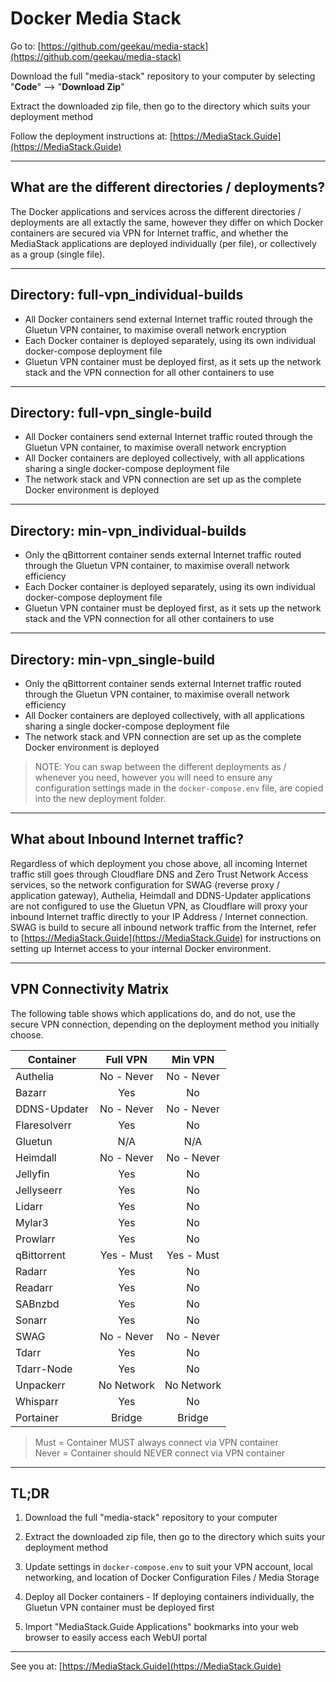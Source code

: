 # Docker Media Stack

Go to: [https://github.com/geekau/media-stack](https://github.com/geekau/media-stack)

Download the full "media-stack" repository to your computer by selecting "**Code**" --> "**Download Zip**"

Extract the downloaded zip file, then go to the directory which suits your deployment method

Follow the deployment instructions at: [https://MediaStack.Guide](https://MediaStack.Guide)

---

## What are the different directories / deployments?

The Docker applications and services across the different directories / deployments are all extactly the same, however they differ on which Docker containers are secured via VPN for Internet traffic, and whether the MediaStack applications are deployed individually (per file), or collectively as a group (single file).

---

## Directory: full-vpn_individual-builds

 - All Docker containers send external Internet traffic routed through the Gluetun VPN container, to maximise overall network encryption
 - Each Docker container is deployed separately, using its own individual docker-compose deployment file
 - Gluetun VPN container must be deployed first, as it sets up the network stack and the VPN connection for all other containers to use

---

## Directory: full-vpn_single-build

 - All Docker containers send external Internet traffic routed through the Gluetun VPN container, to maximise overall network encryption
 - All Docker containers are deployed collectively, with all applications sharing a single docker-compose deployment file
 - The network stack and VPN connection are set up as the complete Docker environment is deployed

---

## Directory: min-vpn_individual-builds

 - Only the qBittorrent container sends external Internet traffic routed through the Gluetun VPN container, to maximise overall network efficiency
 - Each Docker container is deployed separately, using its own individual docker-compose deployment file
 - Gluetun VPN container must be deployed first, as it sets up the network stack and the VPN connection for all other containers to use

---

## Directory: min-vpn_single-build

 - Only the qBittorrent container sends external Internet traffic routed through the Gluetun VPN container, to maximise overall network efficiency
 - All Docker containers are deployed collectively, with all applications sharing a single docker-compose deployment file
 - The network stack and VPN connection are set up as the complete Docker environment is deployed

> NOTE: You can swap between the different deployments as / whenever you need, however you will need to ensure any configuration settings made in the `docker-compose.env` file, are copied into the new deployment folder.

---

## What about Inbound Internet traffic?

Regardless of which deployment you chose above, all incoming Internet traffic still goes through Cloudflare DNS and Zero Trust Network Access services, so the network configuration for SWAG (reverse proxy / application gateway), Authelia, Heimdall and DDNS-Updater applications are not configured to use the Gluetun VPN, as Cloudflare will proxy your inbound Internet traffic directly to your IP Address / Internet connection. SWAG is build to secure all inbound network traffic from the Internet, refer to [https://MediaStack.Guide](https://MediaStack.Guide) for instructions on setting up Internet access to your internal Docker environment.

---

## VPN Connectivity Matrix

The following table shows which applications do, and do not, use the secure VPN connection, depending on the deployment method you initially choose.

Container    | Full VPN   | Min VPN
-------------|:----------:|:---------:
Authelia     | No - Never | No - Never
Bazarr       | Yes        | No
DDNS-Updater | No - Never | No - Never
Flaresolverr | Yes        | No
Gluetun      | N/A        | N/A
Heimdall     | No - Never | No - Never
Jellyfin     | Yes        | No
Jellyseerr   | Yes        | No
Lidarr       | Yes        | No
Mylar3       | Yes        | No
Prowlarr     | Yes        | No
qBittorrent  | Yes - Must | Yes - Must 
Radarr       | Yes        | No
Readarr      | Yes        | No
SABnzbd      | Yes        | No
Sonarr       | Yes        | No
SWAG         | No - Never | No - Never
Tdarr        | Yes        | No
Tdarr-Node   | Yes        | No
Unpackerr    | No Network | No Network
Whisparr     | Yes        | No
Portainer    | Bridge     | Bridge

> Must = Container MUST always connect via VPN container \
> Never = Container should NEVER connect via VPN container

---

## TL;DR

1.  Download the full "media-stack" repository to your computer

2.  Extract the downloaded zip file, then go to the directory which suits your deployment method

3. Update settings in `docker-compose.env` to suit your VPN account, local networking, and location of Docker Configuration Files / Media Storage

4. Deploy all Docker containers - If deploying containers individually, the Gluetun VPN container must be deployed first

5. Import "MediaStack.Guide Applications" bookmarks into your web browser to easily access each WebUI portal

---

See you at: [https://MediaStack.Guide](https://MediaStack.Guide)
